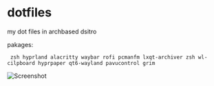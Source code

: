 # dotfiles

my dot files in archbased dsitro

pakages:

```
 zsh hyprland alacritty waybar rofi pcmanfm lxqt-archiver zsh wl-cilpboard hyprpaper qt6-wayland pavucontrol grim

```

![Screenshot](https://codeberg.org/pyrs/dotfiles/raw/branch/main/screenshot/1700077916_grim.png "Screenshot")
